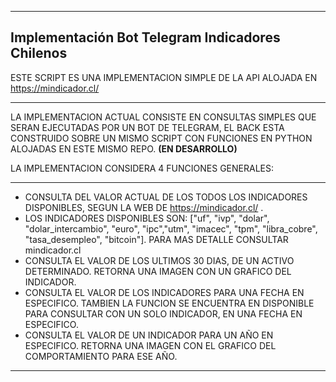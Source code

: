 ___
## **Implementación Bot Telegram Indicadores Chilenos**
ESTE SCRIPT ES UNA IMPLEMENTACION SIMPLE DE LA API ALOJADA EN https://mindicador.cl/
____
LA IMPLEMENTACION ACTUAL CONSISTE EN CONSULTAS SIMPLES QUE SERAN EJECUTADAS POR UN BOT DE TELEGRAM, EL BACK ESTA CONSTRUIDO SOBRE UN MISMO SCRIPT CON FUNCIONES EN PYTHON ALOJADAS EN ESTE MISMO REPO. **(EN DESARROLLO)**

LA IMPLEMENTACION CONSIDERA 4 FUNCIONES GENERALES: 
____
- CONSULTA DEL VALOR ACTUAL DE LOS TODOS LOS INDICADORES DISPONIBLES, SEGUN LA WEB DE https://mindicador.cl/ .
- LOS INDICADORES DISPONIBLES SON: ["uf", "ivp", "dolar", "dolar_intercambio", "euro", "ipc","utm", "imacec", "tpm", "libra_cobre", "tasa_desempleo", "bitcoin"]. PARA MAS DETALLE CONSULTAR mindicador.cl
- CONSULTA EL VALOR DE LOS ULTIMOS 30 DIAS, DE UN ACTIVO DETERMINADO. RETORNA UNA IMAGEN CON UN GRAFICO DEL INDICADOR.
- CONSULTA EL VALOR DE LOS INDICADORES PARA UNA FECHA EN ESPECIFICO. TAMBIEN LA FUNCION SE ENCUENTRA EN DISPONIBLE PARA CONSULTAR CON UN SOLO INDICADOR, EN UNA FECHA EN ESPECIFICO.
- CONSULTA EL VALOR DE UN INDICADOR PARA UN AÑO EN ESPECIFICO. RETORNA UNA IMAGEN CON EL GRAFICO DEL COMPORTAMIENTO PARA ESE AÑO.
____
